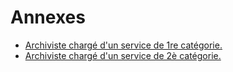 # Annexes

- [Archiviste chargé d'un service de 1re catégorie.](archiviste-charge-d-un-service-de-1re-categorie)
- [Archiviste chargé d'un service de 2è catégorie.](archiviste-charge-d-un-service-de-2e-categorie)
